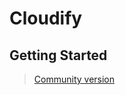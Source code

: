 # Cloudify

## Getting Started

> [Community version](https://docs.cloudify.co/latest/trial_getting_started/set_trial_manager/download_community/?submissionGuid=472a0c82-4f86-43cd-88f7-d3d54484bf2f)

